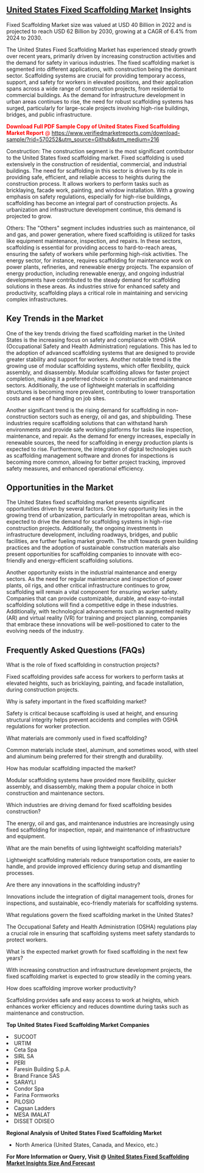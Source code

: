 <h2><a href="https://www.verifiedmarketreports.com/download-sample/?rid=570252&amp;utm_source=Github&amp;utm_medium=216" target="_blank">United States Fixed Scaffolding Market</a> Insights</h2><p>Fixed Scaffolding Market size was valued at USD 40 Billion in 2022 and is projected to reach USD 62 Billion by 2030, growing at a CAGR of 6.4% from 2024 to 2030.</p><p><p>The United States Fixed Scaffolding Market has experienced steady growth over recent years, primarily driven by increasing construction activities and the demand for safety in various industries. The fixed scaffolding market is segmented into different applications, with construction being the dominant sector. Scaffolding systems are crucial for providing temporary access, support, and safety for workers in elevated positions, and their application spans across a wide range of construction projects, from residential to commercial buildings. As the demand for infrastructure development in urban areas continues to rise, the need for robust scaffolding systems has surged, particularly for large-scale projects involving high-rise buildings, bridges, and public infrastructure.</p><p><p><span class=""><span style="color: #ff0000;"><strong>Download Full PDF Sample Copy of United States Fixed Scaffolding Market Report</strong> @ </span><a href="https://www.verifiedmarketreports.com/download-sample/?rid=570252&amp;utm_source=Github&amp;utm_medium=216" target="_blank">https://www.verifiedmarketreports.com/download-sample/?rid=570252&amp;utm_source=Github&amp;utm_medium=216</a></span></p></p><p>Construction: The construction segment is the most significant contributor to the United States fixed scaffolding market. Fixed scaffolding is used extensively in the construction of residential, commercial, and industrial buildings. The need for scaffolding in this sector is driven by its role in providing safe, efficient, and reliable access to heights during the construction process. It allows workers to perform tasks such as bricklaying, facade work, painting, and window installation. With a growing emphasis on safety regulations, especially for high-rise buildings, scaffolding has become an integral part of construction projects. As urbanization and infrastructure development continue, this demand is projected to grow.</p><p>Others: The "Others" segment includes industries such as maintenance, oil and gas, and power generation, where fixed scaffolding is utilized for tasks like equipment maintenance, inspection, and repairs. In these sectors, scaffolding is essential for providing access to hard-to-reach areas, ensuring the safety of workers while performing high-risk activities. The energy sector, for instance, requires scaffolding for maintenance work on power plants, refineries, and renewable energy projects. The expansion of energy production, including renewable energy, and ongoing industrial developments have contributed to the steady demand for scaffolding solutions in these areas. As industries strive for enhanced safety and productivity, scaffolding plays a critical role in maintaining and servicing complex infrastructures.</p><h2>Key Trends in the Market</h2><p>One of the key trends driving the fixed scaffolding market in the United States is the increasing focus on safety and compliance with OSHA (Occupational Safety and Health Administration) regulations. This has led to the adoption of advanced scaffolding systems that are designed to provide greater stability and support for workers. Another notable trend is the growing use of modular scaffolding systems, which offer flexibility, quick assembly, and disassembly. Modular scaffolding allows for faster project completion, making it a preferred choice in construction and maintenance sectors. Additionally, the use of lightweight materials in scaffolding structures is becoming more prevalent, contributing to lower transportation costs and ease of handling on job sites.</p><p>Another significant trend is the rising demand for scaffolding in non-construction sectors such as energy, oil and gas, and shipbuilding. These industries require scaffolding solutions that can withstand harsh environments and provide safe working platforms for tasks like inspection, maintenance, and repair. As the demand for energy increases, especially in renewable sources, the need for scaffolding in energy production plants is expected to rise. Furthermore, the integration of digital technologies such as scaffolding management software and drones for inspections is becoming more common, allowing for better project tracking, improved safety measures, and enhanced operational efficiency.</p><h2>Opportunities in the Market</h2><p>The United States fixed scaffolding market presents significant opportunities driven by several factors. One key opportunity lies in the growing trend of urbanization, particularly in metropolitan areas, which is expected to drive the demand for scaffolding systems in high-rise construction projects. Additionally, the ongoing investments in infrastructure development, including roadways, bridges, and public facilities, are further fueling market growth. The shift towards green building practices and the adoption of sustainable construction materials also present opportunities for scaffolding companies to innovate with eco-friendly and energy-efficient scaffolding solutions.</p><p>Another opportunity exists in the industrial maintenance and energy sectors. As the need for regular maintenance and inspection of power plants, oil rigs, and other critical infrastructure continues to grow, scaffolding will remain a vital component for ensuring worker safety. Companies that can provide customizable, durable, and easy-to-install scaffolding solutions will find a competitive edge in these industries. Additionally, with technological advancements such as augmented reality (AR) and virtual reality (VR) for training and project planning, companies that embrace these innovations will be well-positioned to cater to the evolving needs of the industry.</p><h2>Frequently Asked Questions (FAQs)</h2><p>What is the role of fixed scaffolding in construction projects?</p><p>Fixed scaffolding provides safe access for workers to perform tasks at elevated heights, such as bricklaying, painting, and facade installation, during construction projects.</p><p>Why is safety important in the fixed scaffolding market?</p><p>Safety is critical because scaffolding is used at height, and ensuring structural integrity helps prevent accidents and complies with OSHA regulations for worker protection.</p><p>What materials are commonly used in fixed scaffolding?</p><p>Common materials include steel, aluminum, and sometimes wood, with steel and aluminum being preferred for their strength and durability.</p><p>How has modular scaffolding impacted the market?</p><p>Modular scaffolding systems have provided more flexibility, quicker assembly, and disassembly, making them a popular choice in both construction and maintenance sectors.</p><p>Which industries are driving demand for fixed scaffolding besides construction?</p><p>The energy, oil and gas, and maintenance industries are increasingly using fixed scaffolding for inspection, repair, and maintenance of infrastructure and equipment.</p><p>What are the main benefits of using lightweight scaffolding materials?</p><p>Lightweight scaffolding materials reduce transportation costs, are easier to handle, and provide improved efficiency during setup and dismantling processes.</p><p>Are there any innovations in the scaffolding industry?</p><p>Innovations include the integration of digital management tools, drones for inspections, and sustainable, eco-friendly materials for scaffolding systems.</p><p>What regulations govern the fixed scaffolding market in the United States?</p><p>The Occupational Safety and Health Administration (OSHA) regulations play a crucial role in ensuring that scaffolding systems meet safety standards to protect workers.</p><p>What is the expected market growth for fixed scaffolding in the next few years?</p><p>With increasing construction and infrastructure development projects, the fixed scaffolding market is expected to grow steadily in the coming years.</p><p>How does scaffolding improve worker productivity?</p><p>Scaffolding provides safe and easy access to work at heights, which enhances worker efficiency and reduces downtime during tasks such as maintenance and construction.</p></p><p><strong>Top United States Fixed Scaffolding Market Companies</strong></p><div data-test-id=""><p><li>SUCOOT</li><li> URTIM</li><li> Ceta Spa</li><li> SIRL SA</li><li> PERI</li><li> Faresin Building S.p.A.</li><li> Brand France SAS</li><li> SARAYLI</li><li> Condor Spa</li><li> Farina Formworks</li><li> PILOSIO</li><li> Cagsan Ladders</li><li> MESA IMALAT</li><li> DISSET ODISEO</li></p><div><strong>Regional Analysis of&nbsp;United States Fixed Scaffolding Market</strong></div><ul><li dir="ltr"><p dir="ltr">North America&nbsp;(United States, Canada, and Mexico, etc.)</p></li></ul><p><strong>For More Information or Query, Visit @&nbsp;</strong><strong><a href="https://www.verifiedmarketreports.com/product/fixed-scaffolding-market/?utm_source=Github&amp;utm_medium=216" target="_blank">United States Fixed Scaffolding Market Insights Size And Forecast</a></strong></p></div>
